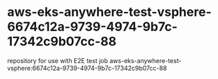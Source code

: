 # aws-eks-anywhere-test-vsphere-6674c12a-9739-4974-9b7c-17342c9b07cc-88
repository for use with E2E test job aws-eks-anywhere-test-vsphere:6674c12a-9739-4974-9b7c-17342c9b07cc-88
